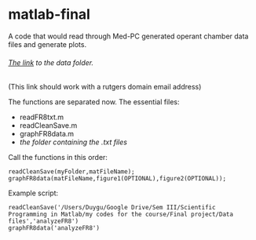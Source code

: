 # matlab-final

A code that would read through Med-PC generated operant chamber data files and generate plots. 

###### [The link](https://drive.google.com/drive/folders/17h_HmLMhMz-97-MRaQo_ZDv4IyUN0bY9?usp=sharing) to the data folder.
(This link should work with a rutgers domain email address)

The functions are separated now. The essential files:
  + readFR8txt.m
  + readCleanSave.m
  + graphFR8data.m
  + *the folder containing the .txt files*

Call the functions in this order:
```
readCleanSave(myFolder,matFileName);
graphFR8data(matFileName,figure1(OPTIONAL),figure2(OPTIONAL));
```

Example script:
```
readCleanSave('/Users/Duygu/Google Drive/Sem III/Scientific Programming in Matlab/my codes for the course/Final project/Data files','analyzeFR8')
graphFR8data('analyzeFR8')
```
